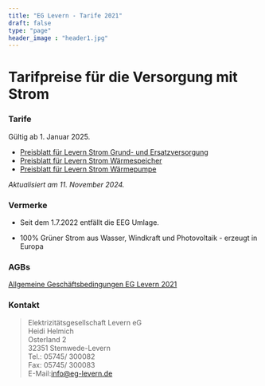 ```yaml
---
title: "EG Levern - Tarife 2021"
draft: false
type: "page"
header_image : "header1.jpg"
---
```


<style>

#contentArea h1 {
  margin-top: 24px;
  margin-bottom: 16px;
  font-size: 2em;
  font-weight: 600;
  line-height: 1.25;
}

#contentArea h3 {
  margin-top: 24px;
  margin-bottom: 16px;
  font-weight: 600;
  padding-bottom: .3em;
  font-size: 1.5em;
}

a {
    text-decoration: underline !important;
}
</style>

# Tarifpreise für die Versorgung mit Strom

### Tarife

Gültig ab 1. Januar 2025.

* [Preisblatt für Levern Strom Grund- und Ersatzversorgung](/pdf/2025-Preisblatt-Strom-Grund-Ersatzversorung.pdf)
* [Preisblatt für Levern Strom Wärmespeicher](/pdf/2025-Preisblatt-Strom-Waermespeicher.pdf)
* [Preisblatt für Levern Strom Wärmepumpe](/pdf/2025-Preisblatt-Strom-Waermepumpe.pdf)

_Aktualisiert am 11. November 2024._

### Vermerke

* Seit dem 1.7.2022 entfällt die EEG Umlage.

* 100% Grüner Strom aus Wasser, Windkraft und Photovoltaik - erzeugt in Europa

### AGBs

[Allgemeine Geschäftsbedingungen EG Levern 2021](/pdf/AGB-2021.pdf)

### Kontakt

> Elektrizitätsgesellschaft Levern eG  
> Heidi Helmich  
> Osterland 2  
> 32351 Stemwede-Levern  
> Tel.: 05745/ 300082  
> Fax: 05745/ 300083  
> E-Mail:[info@eg-levern.de](mailto:info@eg-levern.de)

